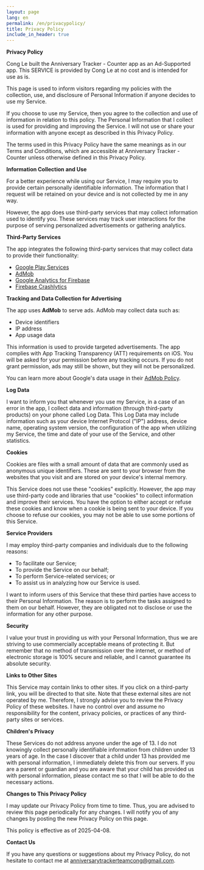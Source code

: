 ```yaml
---
layout: page
lang: en
permalink: /en/privacypolicy/
title: Privacy Policy
include_in_header: true
---
```


**Privacy Policy**

Cong Le built the Anniversary Tracker - Counter app as an Ad-Supported app. This SERVICE is provided by Cong Le at no cost and is intended for use as is.

This page is used to inform visitors regarding my policies with the collection, use, and disclosure of Personal Information if anyone decides to use my Service.

If you choose to use my Service, then you agree to the collection and use of information in relation to this policy. The Personal Information that I collect is used for providing and improving the Service. I will not use or share your information with anyone except as described in this Privacy Policy.

The terms used in this Privacy Policy have the same meanings as in our Terms and Conditions, which are accessible at Anniversary Tracker - Counter unless otherwise defined in this Privacy Policy.

**Information Collection and Use**

For a better experience while using our Service, I may require you to provide certain personally identifiable information. The information that I request will be retained on your device and is not collected by me in any way.

However, the app does use third-party services that may collect information used to identify you. These services may track user interactions for the purpose of serving personalized advertisements or gathering analytics.

**Third-Party Services**

The app integrates the following third-party services that may collect data to provide their functionality:

*   [Google Play Services](https://www.google.com/policies/privacy/)
*   [AdMob](https://support.google.com/admob/answer/6128543?hl=en)
*   [Google Analytics for Firebase](https://firebase.google.com/support/privacy)
*   [Firebase Crashlytics](https://firebase.google.com/support/privacy)

**Tracking and Data Collection for Advertising**

The app uses **AdMob** to serve ads. AdMob may collect data such as:

*   Device identifiers  
*   IP address  
*   App usage data  

This information is used to provide targeted advertisements. The app complies with App Tracking Transparency (ATT) requirements on iOS. You will be asked for your permission before any tracking occurs. If you do not grant permission, ads may still be shown, but they will not be personalized.

You can learn more about Google's data usage in their [AdMob Policy](https://policies.google.com/technologies/ads).

**Log Data**

I want to inform you that whenever you use my Service, in a case of an error in the app, I collect data and information (through third-party products) on your phone called Log Data. This Log Data may include information such as your device Internet Protocol ("IP") address, device name, operating system version, the configuration of the app when utilizing my Service, the time and date of your use of the Service, and other statistics.

**Cookies**

Cookies are files with a small amount of data that are commonly used as anonymous unique identifiers. These are sent to your browser from the websites that you visit and are stored on your device's internal memory.

This Service does not use these "cookies" explicitly. However, the app may use third-party code and libraries that use "cookies" to collect information and improve their services. You have the option to either accept or refuse these cookies and know when a cookie is being sent to your device. If you choose to refuse our cookies, you may not be able to use some portions of this Service.

**Service Providers**

I may employ third-party companies and individuals due to the following reasons:

*   To facilitate our Service;  
*   To provide the Service on our behalf;  
*   To perform Service-related services; or  
*   To assist us in analyzing how our Service is used.

I want to inform users of this Service that these third parties have access to their Personal Information. The reason is to perform the tasks assigned to them on our behalf. However, they are obligated not to disclose or use the information for any other purpose.

**Security**

I value your trust in providing us with your Personal Information, thus we are striving to use commercially acceptable means of protecting it. But remember that no method of transmission over the internet, or method of electronic storage is 100% secure and reliable, and I cannot guarantee its absolute security.

**Links to Other Sites**

This Service may contain links to other sites. If you click on a third-party link, you will be directed to that site. Note that these external sites are not operated by me. Therefore, I strongly advise you to review the Privacy Policy of these websites. I have no control over and assume no responsibility for the content, privacy policies, or practices of any third-party sites or services.

**Children's Privacy**

These Services do not address anyone under the age of 13. I do not knowingly collect personally identifiable information from children under 13 years of age. In the case I discover that a child under 13 has provided me with personal information, I immediately delete this from our servers. If you are a parent or guardian and you are aware that your child has provided us with personal information, please contact me so that I will be able to do the necessary actions.

**Changes to This Privacy Policy**

I may update our Privacy Policy from time to time. Thus, you are advised to review this page periodically for any changes. I will notify you of any changes by posting the new Privacy Policy on this page.

This policy is effective as of 2025-04-08.

**Contact Us**

If you have any questions or suggestions about my Privacy Policy, do not hesitate to contact me at anniversarytrackerteamcong@gmail.com.